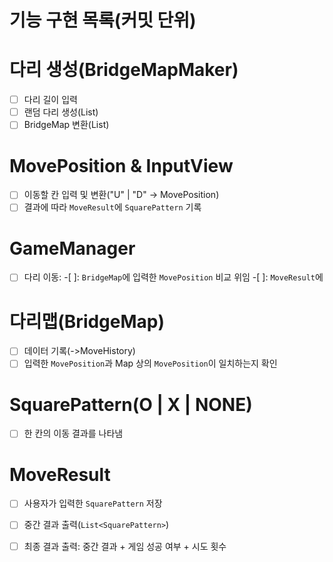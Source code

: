 # 기능 구현 목록(커밋 단위)

# 다리 생성(BridgeMapMaker)

-[ ] 다리 길이 입력
-[ ] 랜덤 다리 생성(List<String>)
-[ ] BridgeMap 변환(List<MovePosition>)

# MovePosition & InputView

-[ ] 이동할 칸 입력 및 변환("U" | "D" -> MovePosition)
-[ ] 결과에 따라 `MoveResult`에 `SquarePattern` 기록

# GameManager

-[ ] 다리 이동:
 -[ ]: `BridgeMap`에 입력한 `MovePosition` 비교 위임
 -[ ]: `MoveResult`에

# 다리맵(BridgeMap)

-[ ] 데이터 기록(->MoveHistory)
-[ ] 입력한 `MovePosition`과 Map 상의 `MovePosition`이 일치하는지 확인

# SquarePattern(O | X | NONE)

-[ ] 한 칸의 이동 결과를 나타냄

# MoveResult

-[ ] 사용자가 입력한 `SquarePattern` 저장
-[ ] 중간 결과 출력(`List<SquarePattern>`)
-[ ] 최종 결과 출력: 중간 결과 + 게임 성공 여부 + 시도 횟수

